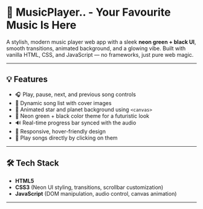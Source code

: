 # 🎵 MusicPlayer.. - Your Favourite Music Is Here

A stylish, modern music player web app with a sleek **neon green + black UI**, smooth transitions, animated background, and a glowing vibe. Built with vanilla HTML, CSS, and JavaScript — no frameworks, just pure web magic.

---

## 💡 Features

- 🎧 Play, pause, next, and previous song controls
- 📀 Dynamic song list with cover images
- 🌠 Animated star and planet background using `<canvas>`
- 💚 Neon green + black color theme for a futuristic look
- 🔊 Real-time progress bar synced with the audio
- 💫 Responsive, hover-friendly design
- 🎵 Play songs directly by clicking on them
---

## 🛠️ Tech Stack

- **HTML5**  
- **CSS3** (Neon UI styling, transitions, scrollbar customization)  
- **JavaScript** (DOM manipulation, audio control, canvas animation)

---


